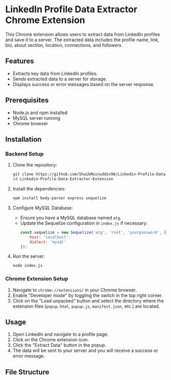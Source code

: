 # LinkedIn Profile Data Extractor Chrome Extension

This Chrome extension allows users to extract data from LinkedIn profiles and save it to a server. The extracted data includes the profile name, link, bio, about section, location, connections, and followers.

## Features

- Extracts key data from LinkedIn profiles.
- Sends extracted data to a server for storage.
- Displays success or error messages based on the server response.

## Prerequisites

- Node.js and npm installed
- MySQL server running
- Chrome browser

## Installation

### Backend Setup

1. Clone the repository:
    ```sh
    git clone https://github.com/ShaikMoinuddin98/Linkedin-Profile-Data-Extractor-Extension.git
    cd Linkedin-Profile-Data-Extractor-Extension
    ```

2. Install the dependencies:
    ```sh
    npm install body-parser express sequelize
    ```

3. Configure MySQL Database:
    - Ensure you have a MySQL database named `atg`.
    - Update the Sequelize configuration in `index.js` if necessary:
      ```js
      const sequelize = new Sequelize('atg', 'root', 'yourpassword', {
          host: 'localhost',
          dialect: 'mysql'
      });
      ```

4. Run the server:
    ```sh
    node index.js
    ```

### Chrome Extension Setup

1. Navigate to `chrome://extensions/` in your Chrome browser.
2. Enable "Developer mode" by toggling the switch in the top right corner.
3. Click on the "Load unpacked" button and select the directory where the extension files (`popup.html`, `popup.js`, `manifest.json`, etc.) are located.

## Usage

1. Open LinkedIn and navigate to a profile page.
2. Click on the Chrome extension icon.
3. Click the "Extract Data" button in the popup.
4. The data will be sent to your server and you will receive a success or error message.

## File Structure

